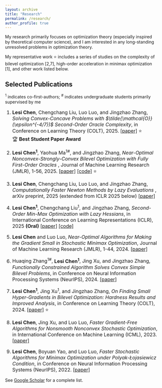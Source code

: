 ```yaml
---
layout: archive
title: "Research"
permalink: /research/
author_profile: true
---
```


My research primarily focuses on optimization theory (especially inspired by theoretical computer science), and I am interested in any long-standing unresolved problems in optimization theory.

My representative  work ⭐  includes a series of studies on the complexity of bilevel optimization [2,7], high-order acceleration in minimax optimization [1], and other work listed below.

<h2> Selected Publications </h2>

<sup>1</sup> indicates co-first-authors; <sup>#</sup> indicates undergraduate students primarily supervised by me
    
<ol class="custom-ol">
<font size="3">  
<li><p> <b>Lesi Chen</b>, Chengchang Liu, Luo Luo, and Jingzhao Zhang,  <i> Solving Convex-Concave Problems with $\tilde{\mathcal{O}}(\epsilon^{-4/7})$ Second-Order Oracle Complexity</i>, in Conference on Learning Theory (COLT), 2025.  <a href="http://arxiv.org/abs/2506.08362">[paper]</a> ⭐ <br>  🏆 <b>Best Student Paper Award </b>
</p></li> 
<li><p> <b>Lesi Chen<sup>1</sup></b>, Yaohua Ma<sup>1#</sup>, and Jingzhao Zhang,
 <i> Near-Optimal Nonconvex-Strongly-Convex Bilevel Optimization with Fully First-Order Oracles </i>, Journal of Machine Learning Research (JMLR), 1-56, 2025.
  <a href="https://arxiv.org/abs/2306.14853">[paper]</a>  <a href="https://github.com/TrueNobility303/F2BA">[code]</a> ⭐
 </p></li>
<li><p>  <b>Lesi Chen</b>, Chengchang Liu, Luo Luo, and Jingzhao Zhang,
<i> Computationally Faster Newton Methods by Lazy Evaluations </i>,
 arXiv preprint, 2025 (extended from ICLR 2025 below)
 <a href="https://arxiv.org/abs/2501.17488">[paper]  </a> 
</p></li>
<li><p> <b>Lesi Chen<sup>1</sup></b>, Chengchang Liu<sup>1</sup>, and Jingzhao Zhang,  <i> Second-Order Min-Max Optimization with Lazy Hessians</i>, in International Conference on  Learning Representations (ICLR), 2025 <b>(Oral)</b>  <a href="https://arxiv.org/pdf/2410.09568">[paper]</a> <a href="https://github.com/TrueNobility303/LEN">[code] </a> 
</p></li>
<li><p> <b>Lesi Chen</b> and Luo Luo, <i> Near-Optimal Algorithms for Making the Gradient Small in Stochastic Minimax Optimization</i>, Journal of Machine Learning Research (JMLR), 1-44, 2024.
  <a href="https://arxiv.org/abs/2208.05925">[paper]</a>
</p></li> 
<li><p> Huaqing Zhang<sup>1#</sup>, <b>Lesi Chen<sup>1</sup></b>, Jing Xu, and Jingzhao Zhang, <i>
 Functionally Constrained Algorithm Solves Convex Simple Bilevel Problems</i>, in Conference on Neural Information Processing Systems (NeurIPS), 2024.
 <a href="https://arxiv.org/abs/2409.06530">[paper]  </a>
 </p></li>
<!--  <li><p>
Decentralized Convex Finite-Sum Optimization with Better Dependence on Condition Numbers. <br />
Yuxing Liu, <b>Lesi Chen</b>,  and Luo Luo. <a href="https://openreview.net/pdf?id=LLdeUPOUXk">[ICML 2024] </a> 
</p></li>
<li><p> Communication Efficient Distributed Newton Method with Fast Convergence Rates. <br />
 Chengchang Liu, <b>Lesi Chen</b>, Luo Luo, and John C.S. Lui. <a href="https://arxiv.org/abs/2305.17945">[SIGKDD 2023] </a>
</p> </li> -->
<li><p> <b>Lesi Chen<sup>1</sup></b>, Jing Xu<sup>1</sup>, and Jingzhao Zhang, <i> On Finding Small Hyper-Gradients in Bilevel Optimization: Hardness Results and Improved Analysis</i>,
 in Conference on Learning Theory (COLT), 2024.
<a href="https://arxiv.org/abs/2301.00712">[paper]</a> ⭐
</p></li>
<!--  <li><p> An Efficient Stochastic Algorithm for Decentralized Nonconvex-Strongly-Concave Minimax Optimization. <br />
<b>Lesi Chen</b>, Haishan Ye, and Luo Luo. <a href="https://arxiv.org/abs/2212.02387">[AISTATS 2024] </a>
</p> </li> -->
<li><p> <b>Lesi Chen</b>, Jing Xu, and Luo Luo, <i> Faster Gradient-Free Algorithms for Nonsmooth Nonconvex Stochastic Optimization</i>,
 in International Conference on Machine Learning (ICML), 2023. 
  <a href="https://arxiv.org/abs/2301.06428"> [paper] </a>
 </p> </li>
<li><p>  <b>Lesi Chen</b>, Boyuan Yao, and Luo Luo, <i> Faster Stochastic Algorithms for Minimax Optimization under Polyak-Łojasiewicz Condition</i>, 
 in Conference on Neural Information Processing Systems (NeurIPS), 2022.
  <a href="https://arxiv.org/abs/2307.15868"> [paper] </a>
 </p> </li>
</font>
</ol>

See [Google Scholar](https://scholar.google.com/citations?user=ynGzhugAAAAJ&hl=en&oi=ao) for a complete list.
  
  
